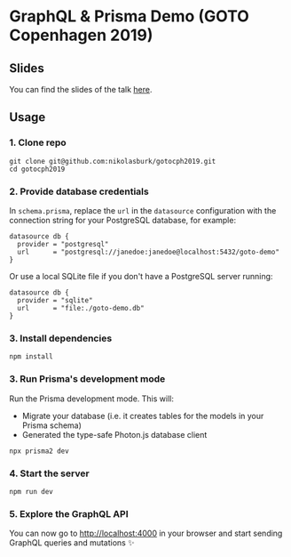 # GraphQL & Prisma Demo (GOTO Copenhagen 2019)

## Slides

You can find the slides of the talk [here](https://www.slideshare.net/nburk/nextgeneration-api-development-with-graphql-and-prisma).

## Usage

### 1. Clone repo

```
git clone git@github.com:nikolasburk/gotocph2019.git
cd gotocph2019
```

### 2. Provide database credentials

In `schema.prisma`, replace the `url` in the `datasource` configuration with the connection string for your PostgreSQL database, for example:

```prisma
datasource db {
  provider = "postgresql"
  url      = "postgresql://janedoe:janedoe@localhost:5432/goto-demo"
}
```

Or use a local SQLite file if you don't have a PostgreSQL server running:

```prisma
datasource db {
  provider = "sqlite"
  url      = "file:./goto-demo.db"
}
```

### 3. Install dependencies

```
npm install
```

### 3. Run Prisma's development mode

Run the Prisma development mode. This will: 

- Migrate your database (i.e. it creates tables for the models in your Prisma schema)
- Generated the type-safe Photon.js database client

```
npx prisma2 dev
```

### 4. Start the server

```
npm run dev
```

### 5. Explore the GraphQL API

You can now go to [http://localhost:4000](http://localhost:4000) in your browser and start sending GraphQL queries and mutations ✨